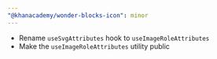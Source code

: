 ```yaml
---
"@khanacademy/wonder-blocks-icon": minor
---
```


- Rename `useSvgAttributes` hook to `useImageRoleAttributes`
- Make the `useImageRoleAttributes` utility public
